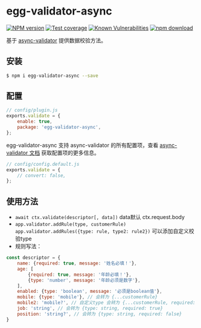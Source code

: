 # egg-validator-async

[![NPM version][npm-image]][npm-url]
[![Test coverage][codecov-image]][codecov-url]
[![Known Vulnerabilities][snyk-image]][snyk-url]
[![npm download][download-image]][download-url]

[npm-image]: https://img.shields.io/npm/v/egg-validator-async.svg?style=flat-square

[npm-url]: https://npmjs.org/package/egg-validator-async

[codecov-image]: https://img.shields.io/codecov/c/github/zkboys/egg-validator-async.svg?style=flat-square

[codecov-url]: https://codecov.io/github/zkboys/egg-validator-async?branch=master

[snyk-image]: https://snyk.io/test/npm/egg-validator-async/badge.svg?style=flat-square

[snyk-url]: https://snyk.io/test/npm/egg-validator-async

[download-image]: https://img.shields.io/npm/dm/egg-validator-async.svg?style=flat-square

[download-url]: https://npmjs.org/package/egg-validator-async

基于 [async-validator](https://github.com/yiminghe/async-validator) 提供数据校验方法。

## 安装

```bash
$ npm i egg-validator-async --save
```

## 配置

```js
// config/plugin.js
exports.validate = {
    enable: true,
    package: 'egg-validator-async',
};
```

egg-validator-async 支持 async-validator 的所有配置项，查看 [async-validator 文档](https://github.com/yiminghe/async-validator) 获取配置项的更多信息。

```js
// config/config.default.js
exports.validate = {
    // convert: false,
};
```

## 使用方法

- `await ctx.validate(descriptor[, data])` data默认 ctx.request.body
- `app.validator.addRule(type, customerRule)` `app.validator.addRules({type: rule, type2: rule2})` 可以添加自定义校验type
- 规则写法：

```javascript
const descriptor = {
    name: {required: true, message: '姓名必填！'},
    age: [
        {required: true, message: '年龄必填！'},
        {type: 'number', message: '年龄必须是数字'},
    ],
    enabled: {type: 'boolean', message: '必须是boolean值'},
    mobile: {type: 'mobile'}, // 会转为 {...customerRule}
    mobile2: 'mobile?', // 自定义type 会转为 {...customerRule, required: false}
    job: 'string', // 会转为 {type: string, required: true}
    position: 'string?', // 会转为 {type: string, required: false}
}
```
